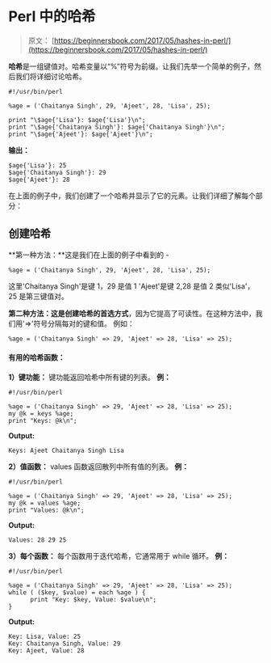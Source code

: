 # Perl 中的哈希

> 原文： [https://beginnersbook.com/2017/05/hashes-in-perl/](https://beginnersbook.com/2017/05/hashes-in-perl/)

**哈希**是一组键值对。哈希变量以“%”符号为前缀。让我们先举一个简单的例子，然后我们将详细讨论哈希。

```
#!/usr/bin/perl

%age = ('Chaitanya Singh', 29, 'Ajeet', 28, 'Lisa', 25);

print "\$age{'Lisa'}: $age{'Lisa'}\n";
print "\$age{'Chaitanya Singh'}: $age{'Chaitanya Singh'}\n";
print "\$age{'Ajeet'}: $age{'Ajeet'}\n";
```

**输出：**

```
$age{'Lisa'}: 25
$age{'Chaitanya Singh'}: 29
$age{'Ajeet'}: 28
```

在上面的例子中，我们创建了一个哈希并显示了它的元素。让我们详细了解每个部分：

## 创建哈希

**第一种方法：**这是我们在上面的例子中看到的 -

```
%age = ('Chaitanya Singh', 29, 'Ajeet', 28, 'Lisa', 25);
```

这里'Chaitanya Singh'是键 1，29 是值 1
'Ajeet'是键 2,28 是值 2
类似'Lisa'，25 是第三键值对。

**第二种方法：**这是创建哈希的**首选方式**，因为它提高了可读性。在这种方法中，我们用'=&gt;'符号分隔每对的键和值。
例如：

```
%age = ('Chaitanya Singh' => 29, 'Ajeet' => 28, 'Lisa' => 25);
```

#### 有用的哈希函数：

**1）键功能：**
键功能返回哈希中所有键的列表。
**例：**

```
#!/usr/bin/perl

%age = ('Chaitanya Singh' => 29, 'Ajeet' => 28, 'Lisa' => 25);
my @k = keys %age;
print "Keys: @k\n";
```

**Output:**

```
Keys: Ajeet Chaitanya Singh Lisa
```

**2）值函数：**
values 函数返回散列中所有值的列表。
**例：**

```
#!/usr/bin/perl

%age = ('Chaitanya Singh' => 29, 'Ajeet' => 28, 'Lisa' => 25);
my @k = values %age;
print "Values: @k\n";
```

**Output:**

```
Values: 28 29 25
```

**3）每个函数：**
每个函数用于迭代哈希，它通常用于 while 循环。
**例：**

```
#!/usr/bin/perl

%age = ('Chaitanya Singh' => 29, 'Ajeet' => 28, 'Lisa' => 25);
while ( ($key, $value) = each %age ) { 
      print "Key: $key, Value: $value\n";
}
```

**Output:**

```
Key: Lisa, Value: 25
Key: Chaitanya Singh, Value: 29
Key: Ajeet, Value: 28
```